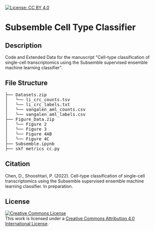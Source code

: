 [![License: CC BY 4.0](https://licensebuttons.net/l/by/4.0/80x15.png)](https://creativecommons.org/licenses/by/4.0/)

# Subsemble Cell Type Classifier

## Description
Code and Extended Data for the manuscript "Cell-type classification of single-cell transcriptomics using the Subsemble supervised ensemble machine learning classifier".

## File Structure
<pre>
├── Datasets.zip                                             // Two scRNA-seq datasets and cell type labels used for cross-validation of cell type classification performance.
│   └── li_crc_counts.tsv
│   └── li_crc_labels.txt
│   └── vangalen_aml_counts.csv
│   └── vangalen_aml_labels.csv
├── Figure_Data.zip                                          // Classification performance metrics used to generate Figures 2, 3, and 4.
│   └── Figure 2
│   └── Figure 3
│   └── Figure 4AB
│   └── Figure 4C
├── Subsemble.ipynb                                          // Jupyter notebook with example Subsemble classifier for user input.
├── skf_metrics_cc.py                                        // Python script for classification performance benchmarking using N-fold CV or LOOCV.
</pre>

## Citation
Chen, D., Shooshtari, P. (2022). Cell-type classification of single-cell transcriptomics using the Subsemble supervised ensemble machine learning classifier. In preparation.

## License
<a rel="license" href="http://creativecommons.org/licenses/by/4.0/"><img alt="Creative Commons License" style="border-width:0" src="https://i.creativecommons.org/l/by/4.0/88x31.png" /></a><br />This work is licensed under a <a rel="license" href="http://creativecommons.org/licenses/by/4.0/">Creative Commons Attribution 4.0 International License</a>.
